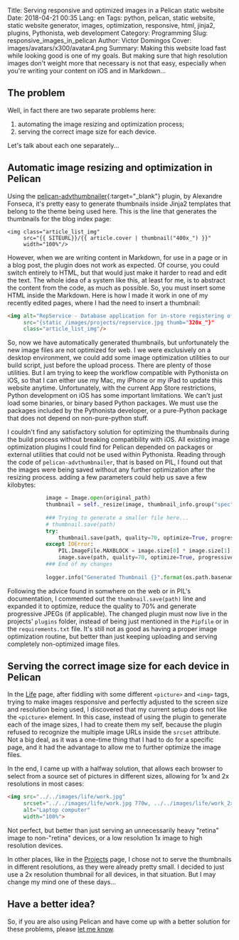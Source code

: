 Title: Serving responsive and optimized images in a Pelican static website 
Date: 2018-04-21 00:35
Lang: en
Tags: python, pelican, static website, static website generator, images, optimization, responsive, html, jinja2, plugins, Pythonista, web development
Category: Programming
Slug: responsive_images_in_pelican
Author: Victor Domingos
Cover: images/avatars/x300/avatar4.png
Summary: Making this website load fast while looking good is one of my goals. But making sure that high resolution images don't weight more that necessary is not that easy, especially when you're writing your content on iOS and in Markdown...


## The problem
Well, in fact there are two separate problems here: 

1. automating the image resizing and optimization process;
2. serving the correct image size for each device.

Let's talk about each one separately...

## Automatic image resizing and optimization in Pelican

Using the [pelican-advthumbnailer](https://github.com/AlexJF/pelican-advthumbnailer){:target="_blank"} plugin, by Alexandre Fonseca, it's pretty easy to generate thumbnails inside Jinja2 templates that belong to the theme being used here. This is the line that generates the thumbnails for the blog index page:

````html+jinja
<img class="article_list_img" 
     src="{{ SITEURL}}/{{ article.cover | thumbnail("400x_") }}" 
     width="100%"/>
````

However, when we are writing content in Markdown, for use in a page or in a blog post, the plugin does not work as expected. Of course, you could switch entirely to HTML, but that would just make it harder to read and edit the text. The whole idea of a system like this, at least for me, is to abstract the content from the code, as much as possible. So, you must insert some HTML inside the Markdown. Here is how I made it work in one of my recently edited pages, where I had the need to insert a thumbnail:


```html
<img alt="RepService - Database application for in-store registering of warranty and service/repair processes" 
     src="{static /images/projects/repservice.jpg thumb="320x_"}" 
     class="article_list_img"/>
```

So, now we have automatically generated thumbnails, but unfortunately the new image files are not optimized for web. I we were exclusively on a desktop environment, we could add some image optimization utilities to our build script, just before the upload process. There are plenty of those utilities. But I am trying to keep the workflow compatible with Pythonista on iOS, so that I can either use my Mac, my iPhone or my iPad to update this website anytime. Unfortunately, with the current App Store restrictions, Python development on iOS has some important limitations. We can't just load some binaries, or binary based Python packages. We must use the packages included by the Pythonista developer, or a pure-Python package that does not depend on non-pure-python stuff.

I couldn't find any satisfactory solution for optimizing the thumbnails during the build process without breaking compatibility with iOS. All existing image optimization plugins I could find for Pelican depended on packages or external utilities that could not be used within Pythonista. Reading through the code of `pelican-advthumbnailer`, that is based on PIL, I found out that the images were being saved without any further optimization after the resizing process. adding a few parameters could help us save a few kilobytes:


```python
            image = Image.open(original_path)
            thumbnail = self._resize(image, thumbnail_info.group("spec"))
            
            ### Trying to generate a smaller file here...
            # thumbnail.save(path)
            try:
                thumbnail.save(path, quality=70, optimize=True, progressive=True)
            except IOError:
                PIL.ImageFile.MAXBLOCK = image.size[0] * image.size[1]
                image.save(path, quality=70, optimize=True, progressive=True)
            ### End of my changes
            
            logger.info("Generated Thumbnail {}".format(os.path.basename(path)))
```

Following the advice found in somwhere on the web or in PIL's documentation, I commented out the `thumbnail.save(path)` line and expanded it to optimize, reduce the quality to 70% and generate progressive JPEGs (if applicable). The changed plugin must now live in the projects' `plugins` folder, instead of being just mentioned in the `Pipfile` or in the `requirements.txt` file. It's still not as good as having a proper image optimization routine, but better than just keeping uploading and serving completely non-optimized image files.



## Serving the correct image size for each device in Pelican


In the [Life]({filename}/pages/life.md) page, after fiddling with some different `<picture>` and `<img>` tags, trying to make images responsive and perfectly adjusted to the screen size and resolution being used, I discovered that my current setup does not like the `<picture>` element. In this case, instead of using the plugin to generate each of the image sizes, I had to create them my self, because the plugin refused to recognize the multiple image URLs inside the `srcset` attribute. Not a big deal, as it was a one-time thing that I had to do for a specific page, and it had the advantage to allow me to further optimize the image files.

In the end, I came up with a halfway solution, that allows each browser to select from a source set of pictures in different sizes, allowing for 1x and 2x resolutions in most cases:


```html
<img src="../../images/life/work.jpg" 
     srcset="../../images/life/work.jpg 770w, ../../images/life/work_2x.jpg 1540w, ../../images/life/work_2x_1280.jpg 1280w, ../../images/life/work_2x_690.jpg 690w" 
     alt="Laptop computer"
     width="100%">
```

Not perfect, but better than just serving an unnecessarily heavy "retina" image to non-"retina" devices, or a low resolution 1x image to high resolution devices.

In other places, like in the [Projects]({filename}/pages/projects/projects.md) page, I chose not to serve the thumbnails in different resolutions, as they were already pretty small. I decided to just use a 2x resolution thumbnail for all devices, in that situation. But I may change my mind one of these days...


## Have a better idea?
So, if you are also using Pelican and have come up with a better solution for these problems, please [let me know](https://victordomingos.com/contactos/). 
